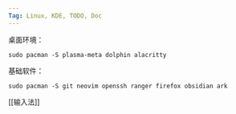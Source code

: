```yaml
---
Tag: Linux, KDE, TODO, Doc
---
```


桌面环境：
```
sudo pacman -S plasma-meta dolphin alacritty
```

基础软件：
```
sudo pacman -S git neovim openssh ranger firefox obsidian ark
```

[[输入法]]